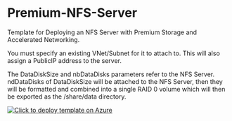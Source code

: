 # Premium-NFS-Server
Template for Deploying an NFS Server with Premium Storage and Accelerated Networking.

You must specify an existing VNet/Subnet for it to attach to.
This will also assign a PublicIP address to the server.

The DataDiskSize and nbDataDisks parameters refer to the NFS Server.  ndDataDisks of DataDiskSize will be attached to the NFS Server, then they will be formatted and combined into a single RAID 0 volume which will then be exported as the /share/data directory. 


[![Click to deploy template on Azure](http://azuredeploy.net/deploybutton.png "Click to deploy template on Azure")](https://portal.azure.com/#create/Microsoft.Template/uri/https%3A%2F%2Fraw.githubusercontent.com%2Fzhifaliu%2FNESDIS_SIGP_Azure%2Fmaster%2Fazuredeploy.json)  

